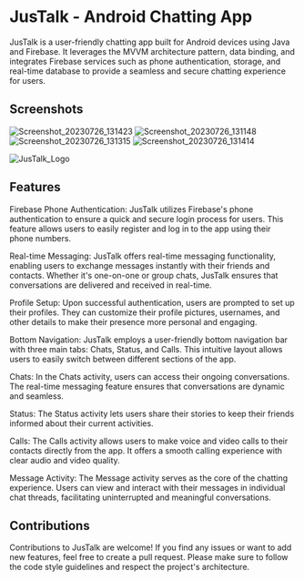 # JusTalk - Android Chatting App
JusTalk is a user-friendly chatting app built for Android devices using Java and Firebase. It leverages the MVVM architecture pattern, data binding, and integrates Firebase services such as phone authentication, storage, and real-time database to provide a seamless and secure chatting experience for users.
## Screenshots

![Screenshot_20230726_131423](https://github.com/jaspinderpadda/JusTalk---Android-Chatting-App/assets/93786835/f794b1ee-02fb-4e4c-aa0c-abc3225d412a)
![Screenshot_20230726_131148](https://github.com/jaspinderpadda/JusTalk---Android-Chatting-App/assets/93786835/ea949004-f518-468b-b445-bf2e2615f722)
![Screenshot_20230726_131315](https://github.com/jaspinderpadda/JusTalk---Android-Chatting-App/assets/93786835/2740c92f-5a9f-49a5-a9a4-57db277b3b03)
![Screenshot_20230726_131414](https://github.com/jaspinderpadda/JusTalk---Android-Chatting-App/assets/93786835/790e34f6-da50-4fae-afc6-1dcd774d2c27)



![JusTalk_Logo](https://github.com/jaspinderpadda/JusTalk---Android-Chatting-App/assets/93786835/df3c2c9a-7614-4645-9ad8-af46f7929dd2)


## Features

Firebase Phone Authentication: JusTalk utilizes Firebase's phone authentication to ensure a quick and secure login process for users. This feature allows users to easily register and log in to the app using their phone numbers.

Real-time Messaging: JusTalk offers real-time messaging functionality, enabling users to exchange messages instantly with their friends and contacts. Whether it's one-on-one or group chats, JusTalk ensures that conversations are delivered and received in real-time.

Profile Setup: Upon successful authentication, users are prompted to set up their profiles. They can customize their profile pictures, usernames, and other details to make their presence more personal and engaging.

Bottom Navigation: JusTalk employs a user-friendly bottom navigation bar with three main tabs: Chats, Status, and Calls. This intuitive layout allows users to easily switch between different sections of the app.

Chats: In the Chats activity, users can access their ongoing conversations. The real-time messaging feature ensures that conversations are dynamic and seamless.

Status: The Status activity lets users share their stories to keep their friends informed about their current activities.

Calls: The Calls activity allows users to make voice and video calls to their contacts directly from the app. It offers a smooth calling experience with clear audio and video quality.

Message Activity: The Message activity serves as the core of the chatting experience. Users can view and interact with their messages in individual chat threads, facilitating uninterrupted and meaningful conversations.


## Contributions
Contributions to JusTalk are welcome! If you find any issues or want to add new features, feel free to create a pull request. Please make sure to follow the code style guidelines and respect the project's architecture.
